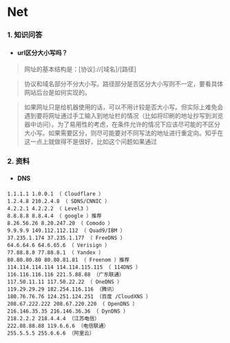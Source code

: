 # Net
### 1. 知识问答
- #### url区分大小写吗？

> 网址的基本结构是：[协议]://[域名]/[路径]

> 协议和域名部分不分大小写。路径部分是否区分大小写则不一定，要看具体网站后台是如何实现的。

> 如果网址只是给机器使用的话，可以不用计较是否大小写。但实际上难免会遇到要将网址通过手工输入到地址栏的情况（比如将印刷的地址抄写到浏览器中访问）。为了易用性的考虑，在条件允许的情况下应该尽可能的不区分大小写。如果需要区分，则尽可能要对不同写法的地址进行重定向。知乎在这一点上就做得不是很好，比如这个问题如果通过 

### 2. 资料

- #### DNS

```
1.1.1.1 1.0.0.1 （ Cloudflare ） 
1.2.4.8 210.2.4.8 （ SDNS/CNNIC ） 
4.2.2.1 4.2.2.2 （ Level3 ） 
8.8.8.8 8.8.4.4 （ google ）推荐 
8.26.56.26 8.20.247.20 （ Comodo ）
9.9.9.9 149.112.112.112 （ Quad9/IBM ） 
37.235.1.174 37.235.1.177 （ FreeDNS ） 
64.6.64.6 64.6.65.6 （ Verisign ） 
77.88.8.8 77.88.8.1 （ Yandex ） 
80.80.80.80 80.80.81.81 （ Freenom ）推荐 
114.114.114.114 114.114.115.115 （ 114DNS ） 
116.116.116.116 221.5.88.88 （广东联通） 
117.50.11.11 117.50.22.22 （ OneDNS ） 
119.29.29.29 182.254.116.116 （腾讯） 
180.76.76.76 124.251.124.251 （百度 /CloudXNS ） 
208.67.222.222 208.67.220.220 （ OpenDNS ） 
216.146.35.35 216.146.36.36 （ DynDNS ） 
218.2.2.2 218.4.4.4 （江苏电信） 
222.88.88.88 119.6.6.6 （电信联通） 
255.5.5.5 255.6.6.6 （阿里云）
```